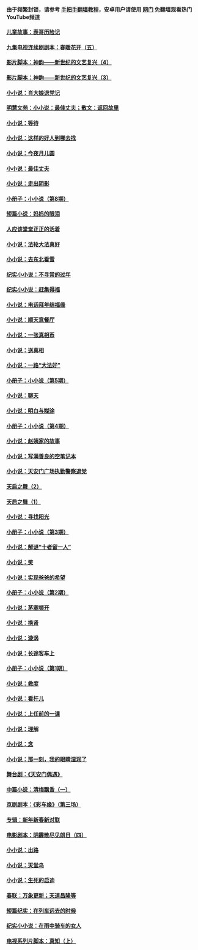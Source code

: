 #### 由于频繁封锁，请参考 [手把手翻墙教程](https://github.com/gfw-breaker/guides/wiki/)，安卓用户请使用 [网门](https://github.com/gfw-breaker/nogfw/blob/master/dl.md?t=04282200) 免翻墙观看热门YouTube频道 

#### [儿童故事：表哥历险记](../pages/328/383535.md?t=04282200) 

#### [九集电视连续剧剧本：春暖花开（五）](../pages/328/275919.md?t=04282200) 

#### [影片脚本：神韵——新世纪的文艺复兴（4）](../pages/328/266089.md?t=04282200) 

#### [影片脚本：神韵——新世纪的文艺复兴（3）](../pages/328/266087.md?t=04282200) 

#### [小小说：肖大娘退党记](../pages/328/239807.md?t=04282200) 

#### [明慧文苑：小小说：最佳丈夫；散文：返回故里](../pages/328/3439.md?t=04282200) 

#### [小小说：等待](../pages/328/223927.md?t=04282200) 

#### [小小说：这样的好人到哪去找](../pages/328/209396.md?t=04282200) 

#### [小小说：今夜月儿圆](../pages/328/193588.md?t=04282200) 

#### [小小说：最佳丈夫](../pages/328/190938.md?t=04282200) 

#### [小小说：走出阴影](../pages/328/190744.md?t=04282200) 

#### [小册子：小小说（第8期）](../pages/328/188202.md?t=04282200) 

#### [短篇小说：妈妈的眼泪](../pages/328/187712.md?t=04282200) 

#### [人应该堂堂正正的活着](../pages/328/182430.md?t=04282200) 

#### [小小说：法轮大法真好](../pages/328/174669.md?t=04282200) 

#### [小小说：去东北看雪](../pages/328/173882.md?t=04282200) 

#### [纪实小小说：不寻常的过年](../pages/328/173187.md?t=04282200) 

#### [纪实小小说：赶集得福](../pages/328/172652.md?t=04282200) 

#### [小小说：电话拜年结福缘](../pages/328/172533.md?t=04282200) 

#### [小小说：顺天意餐厅](../pages/328/170182.md?t=04282200) 

#### [小小说：一张真相币](../pages/328/169410.md?t=04282200) 

#### [小小说：送真相](../pages/328/166713.md?t=04282200) 

#### [小小说：一路“大法好”](../pages/328/162016.md?t=04282200) 

#### [小册子：小小说（第5期）](../pages/328/161131.md?t=04282200) 

#### [小小说：聊天](../pages/328/159640.md?t=04282200) 

#### [小小说：明白与糊涂](../pages/328/158101.md?t=04282200) 

#### [小册子：小小说（第4期）](../pages/328/158006.md?t=04282200) 

#### [小小说：赵姨家的故事](../pages/328/157843.md?t=04282200) 

#### [小小说：写满善良的空笔记本](../pages/328/157382.md?t=04282200) 

#### [小小说：天安门广场执勤警察退党](../pages/328/156982.md?t=04282200) 

#### [天启之舞（2）](../pages/328/153440.md?t=04282200) 

#### [天启之舞（1）](../pages/328/153439.md?t=04282200) 

#### [小小说：寻找阳光](../pages/328/153065.md?t=04282200) 

#### [小册子：小小说（第3期）](../pages/328/151715.md?t=04282200) 

#### [小小说：解谜“十者留一人”](../pages/328/148967.md?t=04282200) 

#### [小小说：笑](../pages/328/148905.md?t=04282200) 

#### [小小说：实现爸爸的希望](../pages/328/148096.md?t=04282200) 

#### [小册子：小小说（第2期）](../pages/328/147214.md?t=04282200) 

#### [小小说：茅塞顿开](../pages/328/147030.md?t=04282200) 

#### [小小说：换肾](../pages/328/146770.md?t=04282200) 

#### [小小说：漩涡](../pages/328/146683.md?t=04282200) 

#### [小小说：长途客车上](../pages/328/145076.md?t=04282200) 

#### [小册子：小小说（第1期）](../pages/328/143963.md?t=04282200) 

#### [小小说：救度](../pages/328/143927.md?t=04282200) 

#### [小小说：看杆儿](../pages/328/142137.md?t=04282200) 

#### [小小说：上任前的一课](../pages/328/140808.md?t=04282200) 

#### [小小说：理解](../pages/328/140476.md?t=04282200) 

#### [小小说：念](../pages/328/139513.md?t=04282200) 

#### [小小说：那一刻，我的眼睛湿润了](../pages/328/138476.md?t=04282200) 

#### [舞台剧：《天安门偶遇》](../pages/328/117155.md?t=04282200) 

#### [中篇小说：清梅飘香（一）](../pages/328/101058.md?t=04282200) 

#### [京剧剧本：《彩车缘》（第三场）](../pages/328/96434.md?t=04282200) 

#### [专辑：新年新春新对联](../pages/328/94991.md?t=04282200) 

#### [电影剧本：阴霾散尽见朗日（四）](../pages/328/87081.md?t=04282200) 

#### [小小说：出路](../pages/328/84848.md?t=04282200) 

#### [小小说：天堂鸟](../pages/328/83084.md?t=04282200) 

#### [小小说：生死的启迪](../pages/328/70977.md?t=04282200) 

#### [春联：万象更新；天道昌隆等](../pages/328/64588.md?t=04282200) 

#### [短篇纪实：在列车远去的时候](../pages/328/62641.md?t=04282200) 

#### [纪实小小说：在雨中骑车的女人](../pages/328/56184.md?t=04282200) 

#### [电视系列片脚本：真知（上） ](../pages/328/55277.md?t=04282200) 

